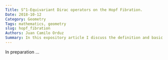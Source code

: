 ```yaml
---
Title: S^1-Equivariant Dirac operators on the Hopf Fibration.
Date: 2018-10-12
Category: Geometry
Tags: mathematics, geometry
slug: hopf_fibration
Authors: Juan Camilo Orduz
Summary: In this expository article I discuss the definition and basic propierties of the Hop fibration, with particular emphasis on Dirac-type operators induced, in the sense of Brüning and Heintze, by the Hodge-de Rham and spin-Dirac operators. In addition, we compute the Dirac-Schrödinger type operator introduced in my PhD thesis. (In preparation ...)
---
```


In preparation ...